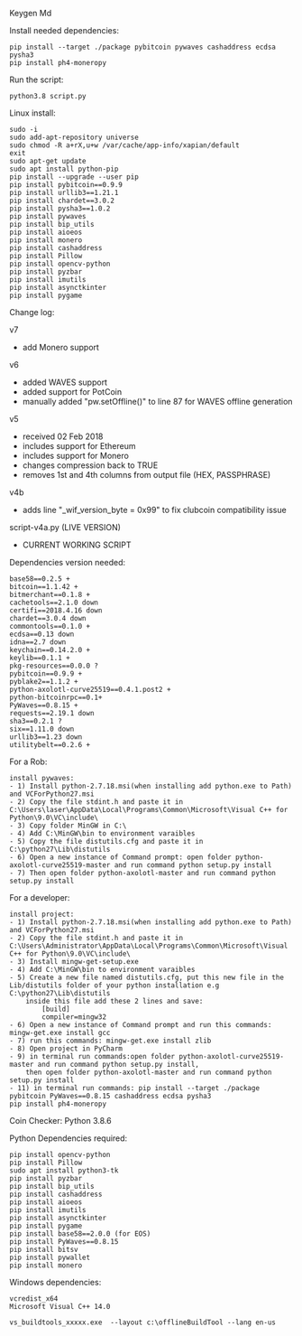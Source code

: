 Keygen Md

Install needed dependencies:

    pip install --target ./package pybitcoin pywaves cashaddress ecdsa pysha3
    pip install ph4-moneropy

Run the script:

    python3.8 script.py

Linux install:

    sudo -i
    sudo add-apt-repository universe
    sudo chmod -R a+rX,u+w /var/cache/app-info/xapian/default
    exit
    sudo apt-get update
    sudo apt install python-pip
    pip install --upgrade --user pip
    pip install pybitcoin==0.9.9
    pip install urllib3==1.21.1
    pip install chardet==3.0.2
    pip install pysha3==1.0.2
    pip install pywaves
    pip install bip_utils
    pip install aioeos
    pip install monero
    pip install cashaddress
    pip install Pillow
    pip install opencv-python
    pip install pyzbar
    pip install imutils
    pip install asynctkinter
    pip install pygame

Change log:

v7
 - add Monero support

v6
 - added WAVES support
 - added support for PotCoin
 - manually added "pw.setOffline()" to line 87 for WAVES offline generation

v5
 - received 02 Feb 2018
 - includes support for Ethereum
 - includes support for Monero
 - changes compression back to TRUE
 - removes 1st and 4th columns from output file (HEX, PASSPHRASE)


v4b
 - adds line "_wif_version_byte = 0x99" to fix clubcoin compatibility issue

script-v4a.py  (LIVE VERSION)
 - CURRENT WORKING SCRIPT

Dependencies version needed:

    base58==0.2.5 +
    bitcoin==1.1.42 +
    bitmerchant==0.1.8 +
    cachetools==2.1.0 down
    certifi==2018.4.16 down
    chardet==3.0.4 down
    commontools==0.1.0 +
    ecdsa==0.13 down
    idna==2.7 down
    keychain==0.14.2.0 +
    keylib==0.1.1 +
    pkg-resources==0.0.0 ?
    pybitcoin==0.9.9 +
    pyblake2==1.1.2 +
    python-axolotl-curve25519==0.4.1.post2 +
    python-bitcoinrpc==0.1+
    PyWaves==0.8.15 +
    requests==2.19.1 down
    sha3==0.2.1 ?
    six==1.11.0 down
    urllib3==1.23 down
    utilitybelt==0.2.6 +

For a Rob:

    install pywaves:
    - 1) Install python-2.7.18.msi(when installing add python.exe to Path) and VCForPython27.msi
    - 2) Copy the file stdint.h and paste it in C:\Users\laser\AppData\Local\Programs\Common\Microsoft\Visual C++ for Python\9.0\VC\include\
    - 3) Copy folder MinGW in C:\
    - 4) Add C:\MinGW\bin to environment varaibles
    - 5) Copy the file distutils.cfg and paste it in C:\python27\Lib\distutils
    - 6) Open a new instance of Command prompt: open folder python-axolotl-curve25519-master and run command python setup.py install
    - 7) Then open folder python-axolotl-master and run command python setup.py install

For a developer:
    
    install project:
    - 1) Install python-2.7.18.msi(when installing add python.exe to Path) and VCForPython27.msi
    - 2) Copy the file stdint.h and paste it in C:\Users\Administrator\AppData\Local\Programs\Common\Microsoft\Visual C++ for Python\9.0\VC\include\
    - 3) Install mingw-get-setup.exe
    - 4) Add C:\MinGW\bin to environment varaibles
    - 5) Create a new file named distutils.cfg, put this new file in the Lib/distutils folder of your python installation e.g C:\python27\Lib\distutils
        inside this file add these 2 lines and save:
            [build]
            compiler=mingw32
    - 6) Open a new instance of Command prompt and run this commands: mingw-get.exe install gcc
    - 7) run this commands: mingw-get.exe install zlib
    - 8) Open project in PyCharm
    - 9) in terminal run commands:open folder python-axolotl-curve25519-master and run command python setup.py install,
        then open folder python-axolotl-master and run command python setup.py install
    - 11) in terminal run commands: pip install --target ./package pybitcoin PyWaves==0.8.15 cashaddress ecdsa pysha3
    pip install ph4-moneropy

Coin Checker:
Python 3.8.6

Python Dependencies required:

    pip install opencv-python
    pip install Pillow
    sudo apt install python3-tk
    pip install pyzbar
    pip install bip_utils
    pip install cashaddress
    pip install aioeos
    pip install imutils
    pip install asynctkinter
    pip install pygame
    pip install base58==2.0.0 (for EOS)
    pip install PyWaves==0.8.15
    pip install bitsv
    pip install pywallet
    pip install monero

Windows dependencies:
    
    vcredist_x64
    Microsoft Visual C++ 14.0

    vs_buildtools_xxxxx.exe  --layout c:\offlineBuildTool --lang en-us